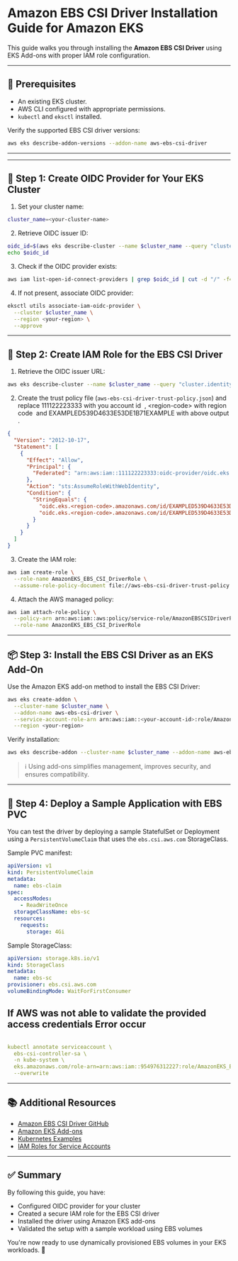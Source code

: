 # Amazon EBS CSI Driver Installation Guide for Amazon EKS

This guide walks you through installing the **Amazon EBS CSI Driver** using EKS Add-ons with proper IAM role configuration.

---

## 🚀 Prerequisites

* An existing EKS cluster.
* AWS CLI configured with appropriate permissions.
* `kubectl` and `eksctl` installed.

Verify the supported EBS CSI driver versions:

```bash
aws eks describe-addon-versions --addon-name aws-ebs-csi-driver
```

---

---

## 🔐 Step 1: Create OIDC Provider for Your EKS Cluster

1. Set your cluster name:

```bash
cluster_name=<your-cluster-name>
```

2. Retrieve OIDC issuer ID:

```bash
oidc_id=$(aws eks describe-cluster --name $cluster_name --query "cluster.identity.oidc.issuer" --output text | cut -d '/' -f 5)
echo $oidc_id
```

3. Check if the OIDC provider exists:

```bash
aws iam list-open-id-connect-providers | grep $oidc_id | cut -d "/" -f4
```

4. If not present, associate OIDC provider:

```bash
eksctl utils associate-iam-oidc-provider \
  --cluster $cluster_name \
  --region <your-region> \
  --approve
```

---

## 🧾 Step 2: Create IAM Role for the EBS CSI Driver

1. Retrieve the OIDC issuer URL:

```bash
aws eks describe-cluster --name $cluster_name --query "cluster.identity.oidc.issuer" --output text
```

2. Create the trust policy file (`aws-ebs-csi-driver-trust-policy.json`) and replace 111122223333 with you account id  , \<region-code> with region code  and EXAMPLED539D4633E53DE1B71EXAMPLE with above output .

```json
{
  "Version": "2012-10-17",
  "Statement": [
    {
      "Effect": "Allow",
      "Principal": {
        "Federated": "arn:aws:iam::111122223333:oidc-provider/oidc.eks.<region-code>.amazonaws.com/id/EXAMPLED539D4633E53DE1B71EXAMPLE"
      },
      "Action": "sts:AssumeRoleWithWebIdentity",
      "Condition": {
        "StringEquals": {
          "oidc.eks.<region-code>.amazonaws.com/id/EXAMPLED539D4633E53DE1B71EXAMPLE:aud": "sts.amazonaws.com",
          "oidc.eks.<region-code>.amazonaws.com/id/EXAMPLED539D4633E53DE1B71EXAMPLE:sub": "system:serviceaccount:kube-system:ebs-csi-controller-sa"
        }
      }
    }
  ]
}
```

3. Create the IAM role:

```bash
aws iam create-role \
  --role-name AmazonEKS_EBS_CSI_DriverRole \
  --assume-role-policy-document file://aws-ebs-csi-driver-trust-policy.json
```

4. Attach the AWS managed policy:

```bash
aws iam attach-role-policy \
  --policy-arn arn:aws:iam::aws:policy/service-role/AmazonEBSCSIDriverPolicy \
  --role-name AmazonEKS_EBS_CSI_DriverRole
```

---

## 📦 Step 3: Install the EBS CSI Driver as an EKS Add-On

Use the Amazon EKS add-on method to install the EBS CSI Driver:

```bash
aws eks create-addon \
  --cluster-name $cluster_name \
  --addon-name aws-ebs-csi-driver \
  --service-account-role-arn arn:aws:iam::<your-account-id>:role/AmazonEKS_EBS_CSI_DriverRole \
  --region <your-region>
```

Verify installation:

```bash
aws eks describe-addon --cluster-name $cluster_name --addon-name aws-ebs-csi-driver --region <your-region>
```

> ℹ️ Using add-ons simplifies management, improves security, and ensures compatibility.

---

## 🧪 Step 4: Deploy a Sample Application with EBS PVC

You can test the driver by deploying a sample StatefulSet or Deployment using a `PersistentVolumeClaim` that uses the `ebs.csi.aws.com` StorageClass.

Sample PVC manifest:

```yaml
apiVersion: v1
kind: PersistentVolumeClaim
metadata:
  name: ebs-claim
spec:
  accessModes:
    - ReadWriteOnce
  storageClassName: ebs-sc
  resources:
    requests:
      storage: 4Gi
```

Sample StorageClass:

```yaml
apiVersion: storage.k8s.io/v1
kind: StorageClass
metadata:
  name: ebs-sc
provisioner: ebs.csi.aws.com
volumeBindingMode: WaitForFirstConsumer
```

## If  **AWS was not able to validate the provided access credentials** Error occur

```yaml

kubectl annotate serviceaccount \
  ebs-csi-controller-sa \
  -n kube-system \
  eks.amazonaws.com/role-arn=arn:aws:iam::954976312227:role/AmazonEKS_EBS_CSI_DriverRole \
  --overwrite
```

---

## 📚 Additional Resources

* [Amazon EBS CSI Driver GitHub](https://github.com/kubernetes-sigs/aws-ebs-csi-driver)
* [Amazon EKS Add-ons](https://docs.aws.amazon.com/eks/latest/userguide/eks-add-ons.html)
* [Kubernetes Examples](https://github.com/kubernetes/examples)
* [IAM Roles for Service Accounts](https://docs.aws.amazon.com/eks/latest/userguide/iam-roles-for-service-accounts.html)

---


## ✅ Summary

By following this guide, you have:

* Configured OIDC provider for your cluster
* Created a secure IAM role for the EBS CSI driver
* Installed the driver using Amazon EKS add-ons
* Validated the setup with a sample workload using EBS volumes

You're now ready to use dynamically provisioned EBS volumes in your EKS workloads. 🎉